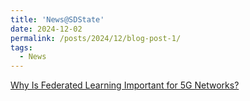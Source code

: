 ```yaml
---
title: 'News@SDState'
date: 2024-12-02
permalink: /posts/2024/12/blog-post-1/
tags:
  - News
---
```


[Why Is Federated Learning Important for 5G Networks?](https://www.sdstate.edu/news/2024/12/why-federated-learning-important-5g-networks)
